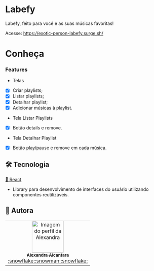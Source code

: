 # Labefy

Labefy, feito para você e as suas músicas favoritas!

Acesse: https://exotic-person-labefy.surge.sh/

# Conheça



### Features

- Telas
- [x] Criar playlists;
- [x] Listar playlists;
- [x] Detalhar playlist;
- [X] Adicionar músicas à playlist.

- Tela Listar Playlists
- [X] Botão details e remove.

- Tela Detalhar Playlist
- [X] Botão play/pause e remove em cada música.

## 🛠 Tecnologia

  <a href="https://pt-br.reactjs.org/">🔗 React</a>

- Library para desenvolvimento de interfaces do usuário utilizando componentes reutilizáveis.

## 🚀 Autora
<table>
  <tr>
    <td align="center"><a href="https://github.com/alexa2me">
    <img src="https://avatars.githubusercontent.com/u/63327969?s=460&v=4" width="100px" alt="Imagem do perfil da Alexandra"/>
    <br />
    <sub><b>Alexandra Alcantara</b></sub><br />:snowflake::snowman::snowflake:</td>
</table>
